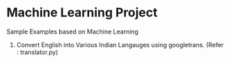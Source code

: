 # Machine Learning Project 
Sample Examples based on Machine Learning
1. Convert English into Various Indian Langauges using googletrans. (Refer : translator.py)
